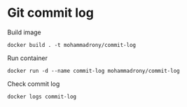 # Git commit log

Build image

`docker build . -t mohammadrony/commit-log`

Run container

`docker run -d --name commit-log mohammadrony/commit-log`

Check commit log

`docker logs commit-log`
